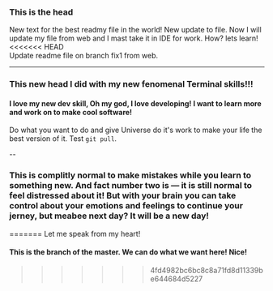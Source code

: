 ### This is the head
New text for the best readmy file in the world!
New update to file.
Now I will update my file from web and I mast take it in IDE for work. How? lets learn!
<<<<<<< HEAD
<br>
Update readme file on branch fix1 from web.

---

### This new head I did with my new fenomenal Terminal skills!!!
#### I love my new dev skill, Oh my god, I love developing! I want to learn more and work on to make cool software!

Do what you want to do and give Universe do it's work to make your life the best version of it.
Test `git pull`.

--

### This is complitly normal to make mistakes while you learn to something new. And fact number two is — it is still normal to feel distressed about it! But with your brain you can take control about your emotions and feelings to continue your jerney, but meabee next day? It will be a new day!   
=======
Let me speak from my heart!

#### This is the branch of the master. We can do what we want here! Nice!
>>>>>>> 4fd4982bc6bc8c8a71fd8d11339be644684d5227
